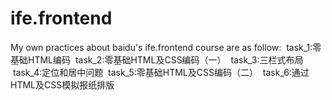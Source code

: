 # ife.frontend
My own practices about baidu's ife.frontend course are as follow:
  task_1:零基础HTML编码
  task_2:零基础HTML及CSS编码（一）
  task_3:三栏式布局
  task_4:定位和居中问题
  task_5:零基础HTML及CSS编码（二）
  task_6:通过HTML及CSS模拟报纸排版
